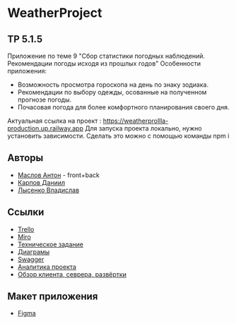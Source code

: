 # WeatherProject
## TP 5.1.5
Приложение по теме 9 "Сбор статистики погодных наблюдений. Рекомендации погоды исходя из прошлых годов"
Особенности приложения:
 * Возможность просмотра гороскопа на день по знаку зодиака.
 * Рекомендации по выбору одежды, осованные на полученном прогнозе погоды.
 * Почасовая погода для более комфортного планирования своего дня.

Актуальная ссылка на проект : https://weatherprollla-production.up.railway.app
Для запуска проекта локально, нужно установить зависимости. Cделать это можно с помощью команды npm i
## Авторы

* [Маслов Антон](https://github.com/prollla) - front+back
* [Карпов Даниил](https://github.com/HAZZI36)
* [Лысенко Владислав](https://github.com/IzolentaKod)

## Ссылки

* [Trello](https://trello.com/b/8p3AaO2b/weatherproject)
* [Miro](https://miro.com/app/board/uXjVMabYd24=/)
* [Техническое задание](https://github.com/prollla/WeatherProject/tree/main/Documentation)
* [Диаграмы](https://github.com/prollla/WeatherProject/tree/main/Documentation)
* [Swagger](https://weatherprollla-production.up.railway.app/api-docs/)
* [Аналитика проекта](https://metrika.yandex.ru/dashboard?group=dekaminute&period=today&id=93957249)
* [Обзор клиента, севрера, развёртки](https://www.youtube.com/watch?v=L2qZIGz7Asc&ab_channel=%D0%92%D0%B0%D0%BB%D0%B5%D1%80%D0%B0%D0%96%D0%BC%D1%8B%D1%88%D0%B5%D0%BD%D0%BA%D0%BE)



## Макет приложения

* [Figma](https://www.figma.com/file/V0xdpbaFKpEegoxoUzdSbP/Untitled?type=design&node-id=0-1&t=AVPWpk5GX78fCF9g-0)
